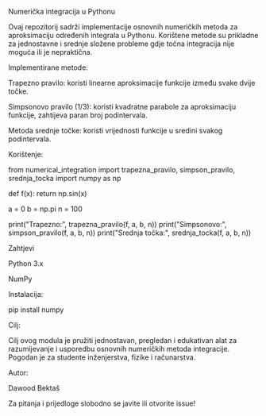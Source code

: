 Numerička integracija u Pythonu

Ovaj repozitorij sadrži implementacije osnovnih numeričkih metoda za aproksimaciju određenih integrala u Pythonu.
Korištene metode su prikladne za jednostavne i srednje složene probleme gdje točna integracija nije moguća ili je nepraktična.

Implementirane metode:

Trapezno pravilo: koristi linearne aproksimacije funkcije između svake dvije točke.

Simpsonovo pravilo (1/3): koristi kvadratne parabole za aproksimaciju funkcije, zahtijeva paran broj podintervala.

Metoda srednje točke: koristi vrijednosti funkcije u sredini svakog podintervala.

Korištenje:

from numerical_integration import trapezna_pravilo, simpson_pravilo, srednja_tocka
import numpy as np

def f(x):
    return np.sin(x)

a = 0
b = np.pi
n = 100

print("Trapezno:", trapezna_pravilo(f, a, b, n))
print("Simpsonovo:", simpson_pravilo(f, a, b, n))
print("Srednja točka:", srednja_tocka(f, a, b, n))

Zahtjevi

Python 3.x

NumPy

Instalacija:

pip install numpy

Cilj:

Cilj ovog modula je pružiti jednostavan, pregledan i edukativan alat za razumijevanje i usporedbu osnovnih numeričkih metoda integracije.
Pogodan je za studente inženjerstva, fizike i računarstva.

Autor:

Dawood Bektaš

Za pitanja i prijedloge slobodno se javite ili otvorite issue!
